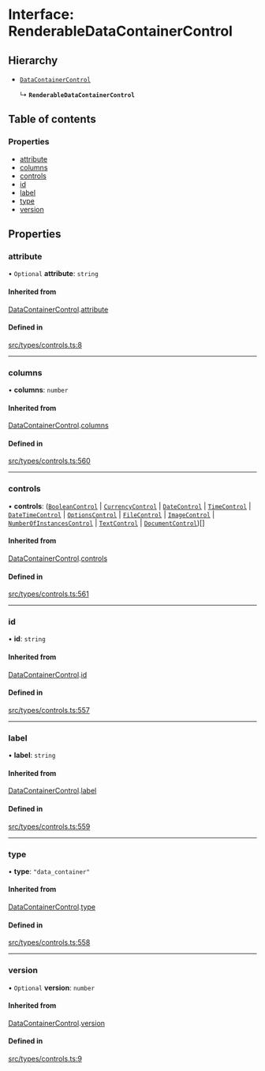 # Interface: RenderableDataContainerControl

## Hierarchy

- [`DataContainerControl`](../wiki/DataContainerControl)

  ↳ **`RenderableDataContainerControl`**

## Table of contents

### Properties

- [attribute](../wiki/RenderableDataContainerControl#attribute)
- [columns](../wiki/RenderableDataContainerControl#columns)
- [controls](../wiki/RenderableDataContainerControl#controls)
- [id](../wiki/RenderableDataContainerControl#id)
- [label](../wiki/RenderableDataContainerControl#label)
- [type](../wiki/RenderableDataContainerControl#type)
- [version](../wiki/RenderableDataContainerControl#version)

## Properties

### attribute

• `Optional` **attribute**: `string`

#### Inherited from

[DataContainerControl](../wiki/DataContainerControl).[attribute](../wiki/DataContainerControl#attribute)

#### Defined in

[src/types/controls.ts:8](https://github.com/decisively-io/interview-sdk/blob/d46fabdc06b3374be895c52fe9624c00f5646b37/src/types/controls.ts#L8)

___

### columns

• **columns**: `number`

#### Inherited from

[DataContainerControl](../wiki/DataContainerControl).[columns](../wiki/DataContainerControl#columns)

#### Defined in

[src/types/controls.ts:560](https://github.com/decisively-io/interview-sdk/blob/d46fabdc06b3374be895c52fe9624c00f5646b37/src/types/controls.ts#L560)

___

### controls

• **controls**: ([`BooleanControl`](../wiki/BooleanControl) \| [`CurrencyControl`](../wiki/CurrencyControl) \| [`DateControl`](../wiki/DateControl) \| [`TimeControl`](../wiki/TimeControl) \| [`DateTimeControl`](../wiki/DateTimeControl) \| [`OptionsControl`](../wiki/OptionsControl) \| [`FileControl`](../wiki/FileControl) \| [`ImageControl`](../wiki/ImageControl) \| [`NumberOfInstancesControl`](../wiki/NumberOfInstancesControl) \| [`TextControl`](../wiki/TextControl) \| [`DocumentControl`](../wiki/DocumentControl))[]

#### Inherited from

[DataContainerControl](../wiki/DataContainerControl).[controls](../wiki/DataContainerControl#controls)

#### Defined in

[src/types/controls.ts:561](https://github.com/decisively-io/interview-sdk/blob/d46fabdc06b3374be895c52fe9624c00f5646b37/src/types/controls.ts#L561)

___

### id

• **id**: `string`

#### Inherited from

[DataContainerControl](../wiki/DataContainerControl).[id](../wiki/DataContainerControl#id)

#### Defined in

[src/types/controls.ts:557](https://github.com/decisively-io/interview-sdk/blob/d46fabdc06b3374be895c52fe9624c00f5646b37/src/types/controls.ts#L557)

___

### label

• **label**: `string`

#### Inherited from

[DataContainerControl](../wiki/DataContainerControl).[label](../wiki/DataContainerControl#label)

#### Defined in

[src/types/controls.ts:559](https://github.com/decisively-io/interview-sdk/blob/d46fabdc06b3374be895c52fe9624c00f5646b37/src/types/controls.ts#L559)

___

### type

• **type**: ``"data_container"``

#### Inherited from

[DataContainerControl](../wiki/DataContainerControl).[type](../wiki/DataContainerControl#type)

#### Defined in

[src/types/controls.ts:558](https://github.com/decisively-io/interview-sdk/blob/d46fabdc06b3374be895c52fe9624c00f5646b37/src/types/controls.ts#L558)

___

### version

• `Optional` **version**: `number`

#### Inherited from

[DataContainerControl](../wiki/DataContainerControl).[version](../wiki/DataContainerControl#version)

#### Defined in

[src/types/controls.ts:9](https://github.com/decisively-io/interview-sdk/blob/d46fabdc06b3374be895c52fe9624c00f5646b37/src/types/controls.ts#L9)
